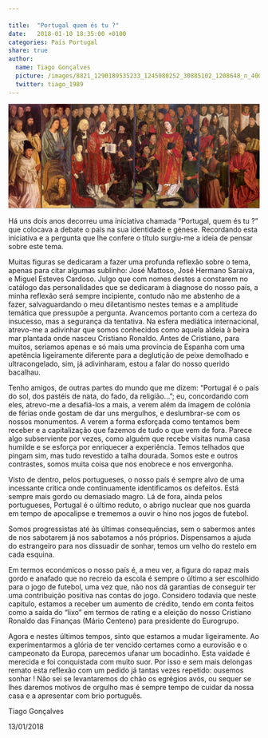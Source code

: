 ```yaml
---

title:  "Portugal quem és tu ?"
date:   2018-01-10 18:35:00 +0100
categories: País Portugal
share: true
author:
  name: Tiago Gonçalves
  picture: /images/8821_1290189535233_1245080252_30885102_1208648_n_400x400.jpg
  twitter: tiago_1989
---
```

![center-aligned-image](/images/paineis.jpg)

Há uns dois anos decorreu uma iniciativa chamada “Portugal, quem és tu ?” que colocava a debate o país na sua identidade e génese. Recordando esta iniciativa e a pergunta que lhe confere o título surgiu-me a ideia de pensar sobre este tema.

Muitas figuras se dedicaram a fazer uma profunda reflexão sobre o tema, apenas para citar algumas sublinho: José Mattoso, José Hermano Saraiva, e Miguel Esteves Cardoso. Julgo que com nomes destes a constarem no catálogo das personalidades que se dedicaram à diagnose do nosso país, a minha reflexão será sempre incipiente, contudo não me abstenho de a fazer, salvaguardando o meu diletantismo nestes temas e a amplitude temática que pressupõe a pergunta. Avancemos portanto com a certeza do insucesso, mas a segurança da tentativa.
Na esfera mediática internacional, atrevo-me a adivinhar que somos conhecidos como aquela aldeia à beira mar plantada onde nasceu Cristiano Ronaldo. Antes de Cristiano, para muitos, seriamos apenas e só mais uma província de Espanha com uma apetência ligeiramente diferente para a deglutição de peixe demolhado e ultracongelado, sim, já adivinharam, estou a falar do nosso querido bacalhau.

Tenho amigos, de outras partes do mundo que me dizem: “Portugal é o país do sol, dos pastéis de nata, do fado, da religião…”; eu, concordando com eles, atrevo-me a desafiá-los a mais, a verem além da imagem de colónia de férias onde gostam de dar uns mergulhos, e deslumbrar-se com os nossos monumentos. A verem a forma esforçada como tentamos bem receber e a capitalização que fazemos de tudo o que vem de fora. Parece algo subserviente por vezes, como alguém que recebe visitas numa casa humilde e se esforça por enriquecer a experiência. Temos telhados que pingam sim, mas tudo revestido a talha dourada. Somos este e outros contrastes, somos muita coisa que nos enobrece e nos envergonha.

Visto de dentro, pelos portugueses, o nosso país é sempre alvo de uma incessante crítica onde continuamente identificamos os defeitos. Está sempre mais gordo ou demasiado magro. Lá de fora, ainda pelos portugueses, Portugal é o último reduto, o abrigo nuclear que nos guarda em tempo de apocalipse e trememos a ouvir o hino nos jogos de futebol.

Somos progressistas até às últimas consequências, sem o sabermos antes de nos sabotarem já nos sabotamos a nós próprios. Dispensamos a ajuda do estrangeiro para nos dissuadir de sonhar, temos um velho do restelo em cada esquina.

Em termos económicos o nosso país é, a meu ver, a figura do rapaz mais gordo e anafado que no recreio da escola é sempre o último a ser escolhido para o jogo de futebol, uma vez que, não nos dá garantias de conseguir ter uma contribuição positiva nas contas do jogo. Considero todavia que neste capítulo, estamos  a receber um aumento de crédito, tendo em conta feitos como a saída do “lixo” em termos de rating e a eleição do nosso Cristiano Ronaldo das Finanças (Mário Centeno) para presidente do Eurogrupo.

Agora e nestes últimos tempos, sinto que estamos a mudar ligeiramente. Ao experimentarmos a glória de ter vencido certames como a eurovisão e o campeonato da Europa, parecemos ufanar um bocadinho. Esta vaidade é merecida e foi conquistada com muito suor. Por isso e sem mais delongas remato esta reflexão com um pedido já tantas vezes repetido: ousemos sonhar ! Não sei se levantaremos do chão os egrégios avós, ou sequer se lhes daremos motivos de orgulho mas é sempre tempo de cuidar da nossa casa e a apresentar com brio português.

Tiago Gonçalves

13/01/2018
